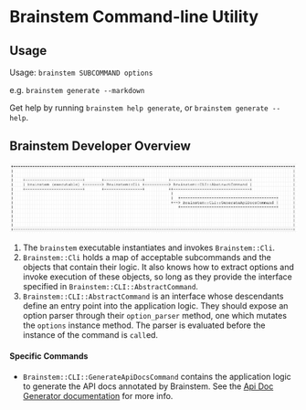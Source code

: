 # Brainstem Command-line Utility

## Usage

Usage: `brainstem SUBCOMMAND options`

e.g. `brainstem generate --markdown`

Get help by running `brainstem help generate`, or `brainstem generate --help`.


## Brainstem Developer Overview

![Brainstem Executable Diagram](./executable.png)

1. The `brainstem` executable instantiates and invokes `Brainstem::Cli`.
2. `Brainstem::Cli` holds a map of acceptable subcommands and the objects that
   contain their logic. It also knows how to extract options and invoke
   execution of these objects, so long as they provide the interface specified
   in `Brainstem::CLI::AbstractCommand`.
3. `Brainstem::CLI::AbstractCommand` is an interface whose descendants define
   an entry point into the application logic. They should expose an option
   parser through their `option_parser` method, one which mutates the `options`
   instance method. The parser is evaluated before the instance of the command
   is `call`ed.

#### Specific Commands

- `Brainstem::CLI::GenerateApiDocsCommand` contains the application logic to
  generate the API docs annotated by Brainstem. See the [Api Doc Generator
  documentation](./api_doc_generator.markdown) for more info.

